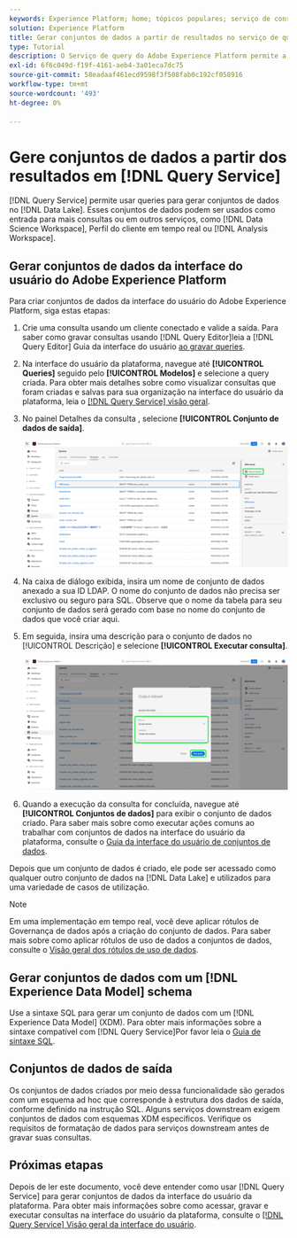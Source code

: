 ```yaml
---
keywords: Experience Platform; home; tópicos populares; serviço de consulta; serviço de consulta; gerar conjuntos de dados; gerar conjunto de dados; criar conjunto de dados;
solution: Experience Platform
title: Gerar conjuntos de dados a partir de resultados no serviço de query
type: Tutorial
description: O Serviço de query do Adobe Experience Platform permite a criação de conjuntos de dados da interface do usuário. Depois que um conjunto de dados é criado, ele pode ser acessado como qualquer outro conjunto de dados no Data Lake e usado para uma variedade de casos de uso.
exl-id: 6f6c049d-f19f-4161-aeb4-3a01eca7dc75
source-git-commit: 58eadaaf461ecd9598f3f508fab0c192cf058916
workflow-type: tm+mt
source-wordcount: '493'
ht-degree: 0%

---
```


# Gere conjuntos de dados a partir dos resultados em [!DNL Query Service]

[!DNL Query Service] permite usar queries para gerar conjuntos de dados no [!DNL Data Lake]. Esses conjuntos de dados podem ser usados como entrada para mais consultas ou em outros serviços, como [!DNL Data Science Workspace], Perfil do cliente em tempo real ou [!DNL Analysis Workspace].

## Gerar conjuntos de dados da interface do usuário do Adobe Experience Platform

Para criar conjuntos de dados da interface do usuário do Adobe Experience Platform, siga estas etapas:

1. Crie uma consulta usando um cliente conectado e valide a saída. Para saber como gravar consultas usando [!DNL Query Editor]leia a [!DNL Query Editor] Guia da interface do usuário [ao gravar queries](./user-guide.md#writing-queries).

2. Na interface do usuário da plataforma, navegue até **[!UICONTROL Queries]** seguido pelo **[!UICONTROL Modelos]** e selecione a query criada. Para obter mais detalhes sobre como visualizar consultas que foram criadas e salvas para sua organização na interface do usuário da plataforma, leia o [[!DNL Query Service] visão geral](./overview.md#browse).

3. No painel Detalhes da consulta , selecione **[!UICONTROL Conjunto de dados de saída]**.

   ![A guia Queries workspace Templates com o conjunto de dados Select Output realçado.](../images/ui/create-datasets/output-dataset.png)

4. Na caixa de diálogo exibida, insira um nome de conjunto de dados anexado a sua ID LDAP. O nome do conjunto de dados não precisa ser exclusivo ou seguro para SQL. Observe que o nome da tabela para seu conjunto de dados será gerado com base no nome do conjunto de dados que você criar aqui.

5. Em seguida, insira uma descrição para o conjunto de dados no [!UICONTROL Descrição] e selecione **[!UICONTROL Executar consulta]**.

   ![A caixa de diálogo Conjunto de dados de saída com os detalhes do conjunto de dados e executar a consulta realçada](../images/ui/create-datasets/run-query.png)

6. Quando a execução da consulta for concluída, navegue até **[!UICONTROL Conjuntos de dados]** para exibir o conjunto de dados criado. Para saber mais sobre como executar ações comuns ao trabalhar com conjuntos de dados na interface do usuário da plataforma, consulte o [Guia da interface do usuário de conjuntos de dados](../../catalog/datasets/user-guide.md).

Depois que um conjunto de dados é criado, ele pode ser acessado como qualquer outro conjunto de dados na [!DNL Data Lake] e utilizados para uma variedade de casos de utilização.

>[!NOTE]
>
>Em uma implementação em tempo real, você deve aplicar rótulos de Governança de dados após a criação do conjunto de dados. Para saber mais sobre como aplicar rótulos de uso de dados a conjuntos de dados, consulte o [Visão geral dos rótulos de uso de dados](../../data-governance/labels/overview.md).

## Gerar conjuntos de dados com um [!DNL Experience Data Model] schema

Use a sintaxe SQL para gerar um conjunto de dados com um [!DNL Experience Data Model] (XDM). Para obter mais informações sobre a sintaxe compatível com [!DNL Query Service]Por favor leia o [Guia de sintaxe SQL](../sql/syntax.md#create-table-as-select).

## Conjuntos de dados de saída

Os conjuntos de dados criados por meio dessa funcionalidade são gerados com um esquema ad hoc que corresponde à estrutura dos dados de saída, conforme definido na instrução SQL. Alguns serviços downstream exigem conjuntos de dados com esquemas XDM específicos. Verifique os requisitos de formatação de dados para serviços downstream antes de gravar suas consultas.

## Próximas etapas

Depois de ler este documento, você deve entender como usar [!DNL Query Service] para gerar conjuntos de dados da interface do usuário da plataforma. Para obter mais informações sobre como acessar, gravar e executar consultas na interface do usuário da plataforma, consulte o [[!DNL Query Service] Visão geral da interface do usuário](./overview.md).
